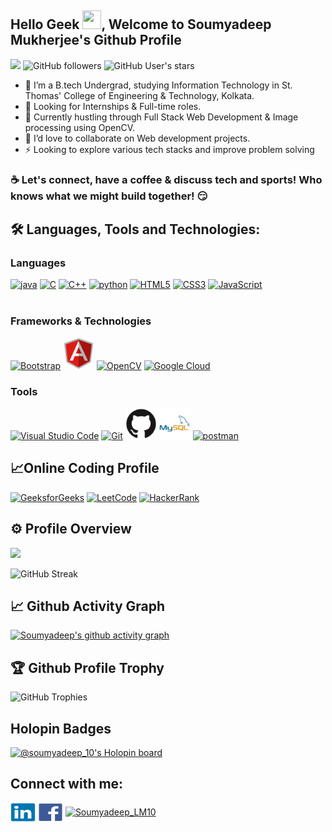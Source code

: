 ## Hello Geek <img src="https://raw.githubusercontent.com/MartinHeinz/MartinHeinz/master/wave.gif" width="30px" height='30px'>, Welcome to Soumyadeep Mukherjee's Github Profile 
![](https://komarev.com/ghpvc/?username=SoumyadeepMukherjee&color=red)  ![GitHub followers](https://img.shields.io/github/followers/SoumyadeepMukherjee?style=social)
![GitHub User's stars](https://img.shields.io/github/stars/SoumyadeepMukherjee?style=social)

- 🔭 I’m a B.tech Undergrad, studying Information Technology in St. Thomas' College of Engineering & Technology, Kolkata.
- 🌱 Looking for Internships & Full-time roles.
- 💬 Currently hustling through Full Stack Web Development & Image processing using OpenCV.
- 👯 I’d love to collaborate on Web development projects.
- ⚡ Looking to explore various tech stacks and improve problem solving


### :coffee: Let's connect, have a coffee & discuss tech and sports! Who knows what we might build together! :smirk:

## 🛠 Languages, Tools and Technologies:
 
 ### Languages
 <a href="https://www.java.com/en/" title="java"><img margin="10px" src="https://github.com/get-icon/geticon/raw/master/icons/java.svg" alt="java" width="50px" height="50px"></a>
 <a href="https://en.wikipedia.org/wiki/C_(programming_language)" title="C"><img margin="10px" src="https://github.com/get-icon/geticon/raw/master/icons/c.svg" alt="C" width="50px"  height="50px"></a>
 <a href="https://isocpp.org/" title="C++"><img margin="10px" src="https://github.com/get-icon/geticon/raw/master/icons/c-plusplus.svg" alt="C++" width="50px" height="50px"></a>
 <a href="https://python.org/" title="python"><img margin="10px" src="https://github.com/get-icon/geticon/raw/master/icons/python.svg" alt="python" width="50px" height="50px"></a>
 <a href="https://www.w3.org/TR/html5/" title="HTML5"><img margin="10px" src="https://github.com/get-icon/geticon/raw/master/icons/html-5.svg" alt="HTML5" width="50px" height="50px"></a>
 <a href="https://www.w3.org/TR/CSS/" title="CSS3"><img margin="10px" src="https://github.com/get-icon/geticon/raw/master/icons/css-3.svg" alt="CSS3" width="50px" height="50px"></a>
 <a href="https://developer.mozilla.org/en-US/docs/Web/JavaScript" title="JavaScript"><img margin="10px" src="https://github.com/get-icon/geticon/raw/master/icons/javascript.svg"  alt="JavaScript" width="50px" height="50px"></a><br><br>
 
 
### Frameworks & Technologies
  <a href="https://getbootstrap.com/" title="Bootstrap"><img margin="10px" src="https://github.com/get-icon/geticon/raw/master/icons/bootstrap.svg" alt="Bootstrap" width="50px" height="50px"></a>
 <a href="https://angular.io/" target="_blank" rel="noreferrer"><img src="https://raw.githubusercontent.com/devicons/devicon/master/icons/angularjs/angularjs-original.svg" alt="angular" width="50" height="50" /></a>
<a href="https://opencv.org/" title="OpenCV"><img margin="10px" src="https://opencv.org/wp-content/uploads/2020/07/cropped-OpenCV_logo_white_600x.png" alt="OpenCV" width="50px" height="50px"></a>
<a href="https://cloud.google.com/" title="Google Cloud"><img margin="10px" src="https://library.kissclipart.com/20181208/the/kissclipart-google-cloud-storage-clipart-google-cloud-platform-196ffd87fde25da8.jpg" alt="Google Cloud" width="50px" height="50px"></a>


### Tools
 <a href="https://code.visualstudio.com/" title="Visual Studio Code"><img margin="10px" src="https://github.com/get-icon/geticon/raw/master/icons/visual-studio-code.svg" alt="Visual Studio Code" width="50px" height="50px"></a>
 <a href="https://git-scm.com/" title="Git"><img margin="10px" src="https://github.com/get-icon/geticon/raw/master/icons/git-icon.svg" alt="Git" width="50px" height="50px"></a>
 <a href="https://github.com/" target="_blank" rel="noreferrer"><img src="https://raw.githubusercontent.com/devicons/devicon/master/icons/github/github-original.svg" alt="git" width="50" height="50" /></a>
 <a href="https://www.mysql.com/" target="_blank" rel="noreferrer"><img src="https://raw.githubusercontent.com/devicons/devicon/master/icons/mysql/mysql-original-wordmark.svg" alt="mysql" width="50" height="50" /></a>
 <a href="https://postman.com" target="_blank" rel="noreferrer"><img src="https://www.vectorlogo.zone/logos/getpostman/getpostman-icon.svg" alt="postman" width="50" height="50" /></a>


## 📈Online Coding Profile

<a>
   <a href="https://auth.geeksforgeeks.org/user/soumyadeepmukherjee6527/practice/"><img alt="GeeksforGeeks" src="https://img.shields.io/badge/GeeksforGeeks-black?style=flat-square&logo=geeksforgeeks"></a>
   <a href="https://leetcode.com/soumyadeepmukherjee6527/"><img alt="LeetCode" src="https://img.shields.io/badge/LeetCode-black?style=flat-square&logo=leetcode"></a>
   <a href="https://www.hackerrank.com/soumyadeepmukhe2"><img alt="HackerRank" src="https://img.shields.io/badge/HackerRank-black?style=flat-square&logo=hackerrank"></a>
 
 

## ⚙️ Profile Overview
<img src='https://github-readme-stats.vercel.app/api?username=SoumyadeepMukherjee&&show_icons=true&title_color=00fa00&text_color=43B0F1&bg_color=061E47&icon_color=FEDE00'>

![GitHub Streak](https://github-readme-streak-stats.herokuapp.com/?user=SoumyadeepMukherjee&border=FEDE00&ring=FEDE00&background=061E47&currStreakNum=FF4500&sideNums=00fa00&sideLabels=8BCD50&dates=43B0F1&date_format=d%20F[,%20Y])


## 📈 Github Activity Graph
[![Soumyadeep's github activity graph](https://github-readme-activity-graph.cyclic.app/graph?username=SoumyadeepMukherjee)](https://github.com/SoumyadeepMukherjee/github-readme-activity-graph)

## 🏆 Github Profile Trophy
<img alt="GitHub Trophies" src="https://github-profile-trophy.vercel.app/?username=SoumyadeepMukherjee&theme=algolia" width="80%"/>

## Holopin Badges
[![@soumyadeep_10's Holopin board](https://holopin.me/soumyadeep_10)](https://holopin.io/@soumyadeep_10)

## Connect with me:
<p align="left">
    <a href="https://www.linkedin.com/in/soumyadeep-mukherjee-04b405210/" target="blank"><img align="center"
            src="https://raw.githubusercontent.com/devicons/devicon/master/icons/linkedin/linkedin-original.svg"
            alt="soumyadeepmukherjee" height="30" width="40" /></a>
    <a href="https://www.facebook.com/soumyadeep.mukherjee.54772" target="blank"><img align="center"
            src="https://raw.githubusercontent.com/devicons/devicon/master/icons/facebook/facebook-original.svg"
            alt="soumyadeepmukherjee" height="30" width="40" /></a>
    <a href="https://twitter.com/Soumyadeep_LM10" target="blank"><img align="center"
            src="https://raw.githubusercontent.com/rahuldkjain/github-profile-readme-generator/master/src/images/icons/Social/twitter.svg"
            alt="Soumyadeep_LM10" height="30" width="40" /></a>
</p>
